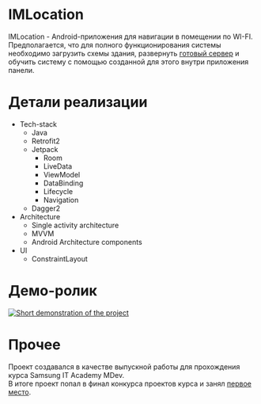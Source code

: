 # IMLocation

IMLocation - Android-приложения для навигации в помещении по WI-FI. Предполагается, что для полного функционирования системы необходимо загрузить схемы здания, развернуть [готовый сервер](https://github.com/mrkiriss/WifiLocalPositioningServer) и обучить систему с помощью созданной для этого внутри приложения панели. 

# Детали реализации  
- Tech-stack
    - Java
    - Retrofit2
    - Jetpack
        - Room
        - LiveData
        - ViewModel
        - DataBinding
        - Lifecycle
        - Navigation
    - Dagger2
- Architecture
    - Single activity architecture
    - MVVM
    - Android Architecture components
- UI
    - ConstraintLayout    

# Демо-ролик
[![Short demonstration of the project](https://img.youtube.com/vi/YM6bWViVhCI/maxresdefault.jpg)](https://youtu.be/YM6bWViVhCI)

# Прочее
Проект создавался в качестве выпускной работы для прохождения курса Samsung IT Academy MDev.  
В итоге проект попал в финал конкурса проектов курса и занял [первое место](https://clck.ru/YcMot).
